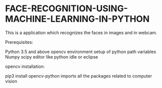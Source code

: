 # FACE-RECOGNITION-USING-MACHINE-LEARNING-IN-PYTHON
This is a application which recognizes the faces in images and in webcam.

Prerequisites:

Python 3.5 and above 
opencv
environment setup of python path variables
Numpy
scipy
editor like python idle or eclipse

opencv installation:

pip3 install opencv-python
imports all the packages related to computer vision
